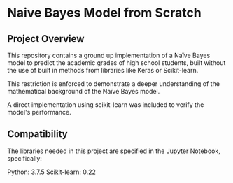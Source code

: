 # Naive Bayes Model from Scratch

## Project Overview 

This repository contains a ground up implementation of a Naïve Bayes model to predict the academic grades of high school students, built without the use of built in methods from libraries like Keras or Scikit-learn. 

This restriction is enforced to demonstrate a deeper understanding of the mathematical background of the Naïve Bayes model.

A direct implementation using scikit-learn was included to verify the model's performance.


## Compatibility

The libraries needed in this project are specified in the Jupyter Notebook, specifically:

Python: 3.7.5
Scikit-learn: 0.22

